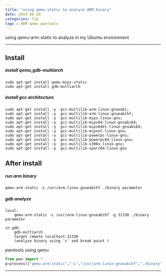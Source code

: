 ```yaml
---
title: "using qemu-static to analyze ARM binary"
date: 2019-06-29
categories: Tip
tags : ARM qemu pwntools
---
```



using qemu-arm-static to analyze in my Ubuntu environment

---


Install
-----

##### install qemu,gdb-multiarch
```
sudo apt-get install qemu-mips-static
sudo apt-get install gdb-multiarch
```


##### install gcc architecture
```
sudo apt-get install -y  gcc-multilib-arm-linux-gnueabi;
sudo apt-get install -y  gcc-multilib-arm-linux-gnueabihf;
sudo apt-get install -y  gcc-multilib-mips-linux-gnu;
sudo apt-get install -y  gcc-multilib-mips64-linux-gnuabi64;
sudo apt-get install -y  gcc-multilib-mips64el-linux-gnuabi64;
sudo apt-get install -y  gcc-multilib-mipsel-linux-gnu;
sudo apt-get install -y  gcc-multilib-powerpc-linux-gnu;
sudo apt-get install -y  gcc-multilib-powerpc64-linux-gnu;
sudo apt-get install -y  gcc-multilib-s390x-linux-gnu;
sudo apt-get install -y  gcc-multilib-sparc64-linux-gnu
```

After install
-----

##### run arm binary
```
qemu-arm-static -L /usr/arm-linux-gnueabihf ./binary parameter
```

##### gdb analyze
```
local:
    qemu-arm-static -L /usr/arm-linux-gnueabihf -g 31338 ./binary parameter

in gdb:
    gdb-multiarch
    target remote localhost:31338
    (analyze binary using 'c' and break point ) 
```

pwntools using qemu

```python
from pwn import *
p=process(["qemu-arm-static","-L","/usr/arm-linux-gnueabihf","./binary","parameter"])
```
-----
